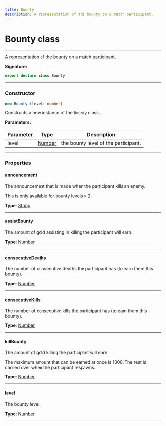 ```yaml
---
title: Bounty
description: A representation of the bounty on a match participant.
---
```


# Bounty class

---

A representation of the bounty on a match participant.

**Signature:**

```ts
export declare class Bounty 
```

---

### Constructor

```ts
new Bounty (level: number)
```

Constructs a new instance of the `Bounty` class.

**Parameters:**

| Parameter | Type | Description |
| --------- | ---- | ----------- |
| level | [Number](https://developer.mozilla.org/en-US/docs/Web/JavaScript/Reference/Global_Objects/Number) | the bounty level of the participant. |
---

### Properties

#### announcement

The announcement that is made when the participant kills an enemy.


This is only available for bounty levels \> 2.



**Type**: [String](https://developer.mozilla.org/en-US/docs/Web/JavaScript/Reference/Global_Objects/String)

---

#### assistBounty

The amount of gold assisting in killing the participant will earn.



**Type**: [Number](https://developer.mozilla.org/en-US/docs/Web/JavaScript/Reference/Global_Objects/Number)

---

#### consecutiveDeaths

The number of consecutive deaths the participant has (to earn them this bounty).



**Type**: [Number](https://developer.mozilla.org/en-US/docs/Web/JavaScript/Reference/Global_Objects/Number)

---

#### consecutiveKills

The number of consecutive kills the participant has (to earn them this bounty).



**Type**: [Number](https://developer.mozilla.org/en-US/docs/Web/JavaScript/Reference/Global_Objects/Number)

---

#### killBounty

The amount of gold killing the participant will earn.


The maximum amount that can be earned at once is 1000. The rest is carried over when the participant respawns.



**Type**: [Number](https://developer.mozilla.org/en-US/docs/Web/JavaScript/Reference/Global_Objects/Number)

---

#### level

The bounty level.



**Type**: [Number](https://developer.mozilla.org/en-US/docs/Web/JavaScript/Reference/Global_Objects/Number)

---

